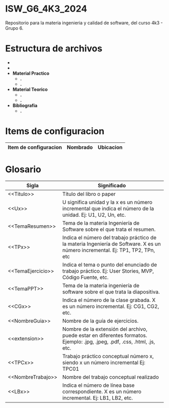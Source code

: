 # ISW_G6_4K3_2024
Repositorio para la materia ingenieria y calidad de software, del curso 4k3 - Grupo 6.

# Estructura de archivos
-
-
- **Material Practico**  
  - **.**  
  - **.**  
- **Material Teorico**  
  - **.**  
  - **.**  
- **Bibliografia**  
  - **.**
  
# Items de configuracion

| Item de configuracion | Nombrado | Ubicacion |
| ------------ | ------------ | ------------ |

# Glosario
| Sigla| Significado |
| ------------ | ------------ |
| \<<Titulo\>> | Título del libro o paper |
| \<<Ux\>>|U significa unidad y la x es un número incremental que indica el número de la unidad. Ej: U1, U2, Un, etc. |
| \<<TemaResumen\>> | Tema de la materia Ingeniería de Software sobre el que trata el resumen. |
| \<<TPx\>> |Indica el número del trabajo práctico de la materia Ingeniería de Software. X es un número incremental. Ej: TP1, TP2, TPn, etc |
| \<<TemaEjercicio\>> |Indica el tema o punto del enunciado de trabajo práctico. Ej: User Stories, MVP, Código Fuente, etc.|
| \<<TemaPPT\>> | Tema de la materia ingeniería de software sobre el que trata la diapositiva. |
| \<<CGx\>> | 	Indica el número de la clase grabada. X es un número incremental. Ej: CG1, CG2, etc.|
| \<<NombreGuia\>> | Nombre de la guía de ejercicios. |
| \<<extension\>> | Nombre de la extensión del archivo, puede estar en diferentes formatos. Ejemplo: .jpg, .jpeg, .pdf, .css, .html, .js, etc. |
| \<<TPCx\>> | Trabajo práctico conceptual número x, siendo x un número incremental Ej: TPC01 |
| \<<NombreTrabajo\>> | Nombre del trabajo conceptual realizado|
| \<<LBx\>> | 	Indica el número de línea base correspondiente. X es un número incremental. Ej: LB1, LB2, etc.|








